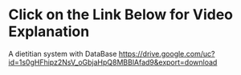 # Click on the Link Below for Video Explanation


A dietitian system with DataBase
https://drive.google.com/uc?id=1s0gHFhipz2NsV_oGbjaHpQ8MBBlAfad9&export=download
